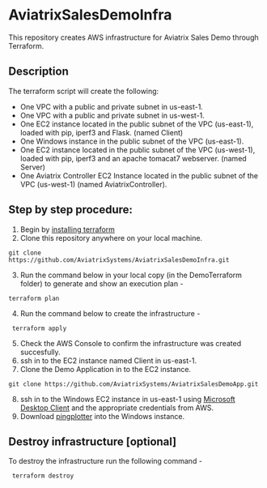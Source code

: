 # AviatrixSalesDemoInfra
This repository creates AWS infrastructure for Aviatrix Sales Demo through Terraform.

## Description
The terraform script will create the following:

* One VPC with a public and private subnet in us-east-1.
* One VPC with a public and private subnet in us-west-1. 
* One EC2 instance located in the public subnet of the VPC (us-east-1), loaded with pip, iperf3 and Flask. (named Client)
* One Windows instance in the public subnet of the VPC (us-east-1). 
* One EC2 instance located in the public subnet of the VPC (us-west-1), loaded with pip, iperf3 and an apache tomacat7 webserver. (named Server)
* One Aviatrix Controller EC2 Instance located in the public subnet of the VPC (us-west-1) (named AviatrixController).

## Step by step procedure:
1. Begin by [installing terraform](https://www.terraform.io/intro/getting-started/install.html)
2. Clone this repository anywhere on your local machine. 
  ```
  git clone https://github.com/AviatrixSystems/AviatrixSalesDemoInfra.git
 ```
3. Run the command below in your local copy (in the DemoTerraform folder) to generate and show an execution plan -
  ```
  terraform plan
  ```
 4. Run the command below to create the infrastructure -
 ```
  terraform apply
 ```
 5. Check the AWS Console to confirm the infrastructure was created succesfully. 
 6. ssh in to the EC2 instance named Client in us-east-1. 
 7. Clone the Demo Application in to the EC2 instance. 
  ```
  git clone https://github.com/AviatrixSystems/AviatrixSalesDemoApp.git
 ```
 8. ssh in to the Windows EC2 instance in us-east-1 using [Microsoft Desktop Client](https://docs.microsoft.com/en-us/windows-server/remote/remote-desktop-services/clients/remote-desktop-clients) and the appropriate credentials from AWS.
 9. Download [pingplotter](https://www.pingplotter.com/) into the Windows instance. 
 
## Destroy infrastructure [optional]

To destroy the infrastructure run the following command - 
 ```
  terraform destroy
 ```
